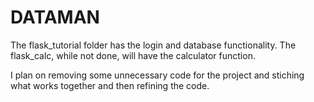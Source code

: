 # DATAMAN

The flask_tutorial folder has the login and database functionality.
The flask_calc, while not done, will have the calculator function.

I plan on removing some unnecessary code for the project and stiching what works together and then refining the code.
